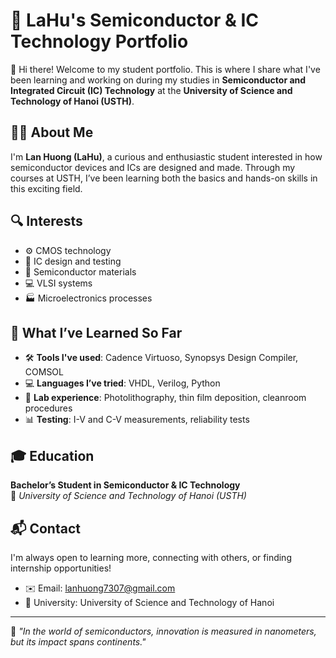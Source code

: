 # 🧠 LaHu's Semiconductor & IC Technology Portfolio

👋 Hi there! Welcome to my student portfolio. This is where I share what I've been learning and working on during my studies in **Semiconductor and Integrated Circuit (IC) Technology** at the **University of Science and Technology of Hanoi (USTH)**.

## 🙋‍♀️ About Me

I'm **Lan Huong (LaHu)**, a curious and enthusiastic student interested in how semiconductor devices and ICs are designed and made. Through my courses at USTH, I’ve been learning both the basics and hands-on skills in this exciting field.

## 🔍 Interests

- ⚙️ CMOS technology  
- 🧪 IC design and testing  
- 🧬 Semiconductor materials  
- 💻 VLSI systems  
- 🏭 Microelectronics processes  

## 🧰 What I’ve Learned So Far

- 🛠️ **Tools I've used**: Cadence Virtuoso, Synopsys Design Compiler, COMSOL  
- 💻 **Languages I’ve tried**: VHDL, Verilog, Python  
- 🧼 **Lab experience**: Photolithography, thin film deposition, cleanroom procedures  
- 📊 **Testing**: I-V and C-V measurements, reliability tests  

## 🎓 Education

**Bachelor’s Student in Semiconductor & IC Technology**  
📍 *University of Science and Technology of Hanoi (USTH)*

## 📬 Contact

I'm always open to learning more, connecting with others, or finding internship opportunities!

- ✉️ Email: lanhuong7307@gmail.com  
- 🏫 University: University of Science and Technology of Hanoi

---

📝 *"In the world of semiconductors, innovation is measured in nanometers, but its impact spans continents."*



